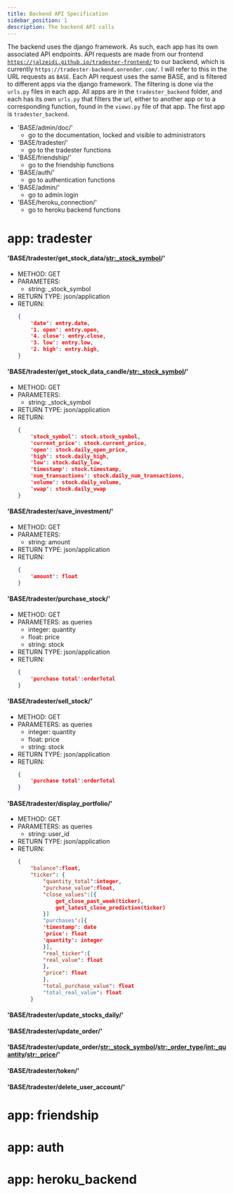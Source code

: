 ```yaml
---
title: Backend API Specification
sidebar_position: 1
description: The backend API calls
---
```


The backend uses the django framework.  As such, each app has its own associated API endpoints.  API requests are made from our frontend [```https://jalzeidi.github.io/tradester-frontend/```](https://jalzeidi.github.io/tradester-frontend/) to our backend, which is currently ```https://tradester-backend.onrender.com/```. I will refer to this in the URL requests as ```BASE```.  Each API request uses the same BASE, and is filtered to different apps via the django framework.  The filtering is done via the ```urls.py``` files in each app. All apps are in the ```tradester_backend``` folder, and each has its own ```urls.py``` that filters the url, either to another app or to a corresponding function, found in the ```views.py``` file of that app.  The first app is ```tradester_backend```.  


- 'BASE/admin/doc/'
    - go to the documentation, locked and visible to administrators
- 'BASE/tradester/'
    - go to the tradester functions
- 'BASE/friendship/'
    - go to the friendship functions
- 'BASE/auth/'
    - go to authentication functions
- 'BASE/admin/'
    - go to admin login
- 'BASE/heroku_connection/'
    - go to heroku backend functions

# app: tradester  
#### 'BASE/tradester/get_stock_data/<str:_stock_symbol>/'  
- METHOD: GET  
- PARAMETERS: 
    - string: _stock_symbol  
- RETURN TYPE: json/application  
- RETURN:  
    ```json
    {
        'date': entry.date,
        '1. open': entry.open,
        '4. close': entry.close,
        '3. low': entry.low,
        '2. high': entry.high,
    }
    ```
#### 'BASE/tradester/get_stock_data_candle/<str:_stock_symbol>/'
- METHOD: GET  
- PARAMETERS: 
    - string: _stock_symbol  
- RETURN TYPE: json/application  
- RETURN:  
    ```json
    {
        'stock_symbol': stock.stock_symbol, 
        'current_price': stock.current_price, 
        'open': stock.daily_open_price,
        'high': stock.daily_high, 
        'low': stock.daily_low, 
        'timestamp': stock.timestamp,
        'num_transactions': stock.daily_num_transactions, 
        'volume': stock.daily_volume, 
        'vwap': stock.daily_vwap
    }       
    ```
#### 'BASE/tradester/save_investment/'
- METHOD: GET  
- PARAMETERS: 
    - string: amount  
- RETURN TYPE: json/application  
- RETURN:  
    ```json
    {
        'amount': float
    }       
    ```
#### 'BASE/tradester/purchase_stock/'
- METHOD: GET  
- PARAMETERS: as queries
    - integer: quantity 
    - float: price
    - string: stock  
- RETURN TYPE: json/application  
- RETURN:  
    ```json
    {
        'purchase total':orderTotal
    }       
    ```
#### 'BASE/tradester/sell_stock/'
- METHOD: GET  
- PARAMETERS: as queries
    - integer: quantity 
    - float: price
    - string: stock  
- RETURN TYPE: json/application  
- RETURN:  
    ```json
    {
        'purchase total':orderTotal
    }       
    ```
#### 'BASE/tradester/display_portfolio/'
- METHOD: GET  
- PARAMETERS: as queries
    - string: user_id 
- RETURN TYPE: json/application  
- RETURN:  
    ```json
    {
        "balance":float, 
        "ticker": {
            "quantity_total":integer,
            "purchase_value":float,
            "close_values":[{
                get_close_past_week(ticker),
                get_latest_close_prediction(ticker)
            }]
            "purchases":[{
            'timestamp': date
            'price': float
            'quantity': integer
            }],
            "real_ticker":{
            "real_value": float
            },
            "price": float
            },
            "total_purchase_value": float
            "total_real_value": float
        }
    ```
#### 'BASE/tradester/update_stocks_daily/'
#### 'BASE/tradester/update_order/'
#### 'BASE/tradester/update_order/<str:_stock_symbol>/<str:_order_type>/<int:_quantity>/<str:_price>/'
#### 'BASE/tradester/token/'
#### 'BASE/tradester/delete_user_account/'

# app: friendship  
# app: auth 
# app: heroku_backend  